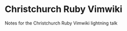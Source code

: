 Christchurch Ruby Vimwiki
=========================

Notes for the Christchurch Ruby Vimwiki lightning talk
